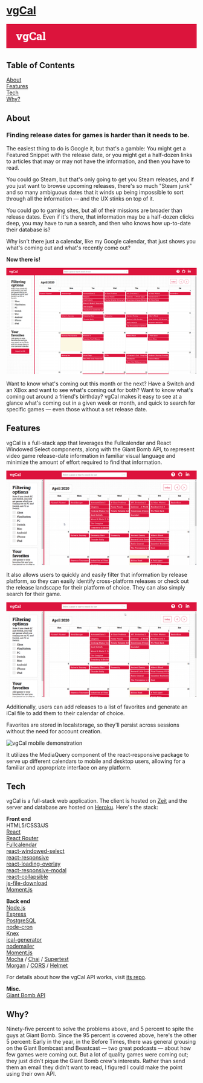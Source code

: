 # [vgCal](https://vgcal.now.sh/)

[![vgCal home](https://github.com/bradbautista/vgcal-client/blob/master/images/logotype-stripe.png)](https://vgcal.now.sh/)

## Table of Contents
[About](#about)
<br>
[Features](#features)
<br>
[Tech](#tech)
<br>
[Why?](#why)
 

<a name="about"></a>
## About

### Finding release dates for games is harder than it needs to be.

The easiest thing to do is Google it, but that's a gamble: You might get a Featured Snippet with the release date, or you might get a half-dozen links to articles that may or may not have the information, and then you have to read.

You could go Steam, but that's only going to get you Steam releases, and if you just want to browse upcoming releases, there's so much "Steam junk" and so many ambiguous dates that it winds up being impossible to sort through all the information — and the UX stinks on top of it.

You could go to gaming sites, but all of their missions are broader than release dates. Even if it's there, that information may be a half-dozen clicks deep, you may have to run a search, and then who knows how up-to-date their database is?

Why isn't there just a calendar, like my Google calendar, that just shows you what's coming out and what's recently come out?

**Now there is!**

![vgCal desktop view](https://github.com/bradbautista/vgcal-client/blob/master/images/desktop-fullscreen.png)

Want to know what's coming out this month or the next? Have a Switch and an XBox and want to see what's coming out for both? Want to know what's coming out around a friend's birthday? vgCal makes it easy to see at a glance what's coming out in a given week or month, and quick to search for specific games — even those without a set release date.

<a name="features"></a>
## Features

vgCal is a full-stack app that leverages the Fullcalendar and React Windowed Select components, along with the Giant Bomb API, to represent video game release-date information in familiar visual language and minimize the amount of effort required to find that information.

![vgCal filtering demonstration](https://github.com/bradbautista/vgcal-client/blob/master/images/vgcal-filtering.gif)

It also allows users to quickly and easily filter that information by release platform, so they can easily identify cross-platform releases or check out the release landscape for their platform of choice. They can also simply search for their game.

![vgCal searching and favoriting demonstration](https://github.com/bradbautista/vgcal-client/blob/master/images/vgcal-select-favorite.gif)

Additionally, users can add releases to a list of favorites and generate an iCal file to add them to their calendar of choice.

Favorites are stored in localstorage, so they'll persist across sessions without the need for account creation.

![vgCal mobile demonstration](https://github.com/bradbautista/vgcal-client/blob/master/images/vgcal-mobile.gif)

It utilizes the MediaQuery component of the react-responsive package to serve up different calendars to mobile and desktop users, allowing for a familiar and appropriate interface on any platform.

<a name="tech"></a>
## Tech

vgCal is a full-stack web application. The client is hosted on [Zeit](https://zeit.co/home) and the server and database are hosted on [Heroku](https://www.heroku.com). Here's the stack:

**Front end**
<br>
HTML5/CSS3/JS
<br>
[React](https://reactjs.org/)
<br>
[React Router](https://reacttraining.com/react-router/)
<br>
[Fullcalendar](https://fullcalendar.io/)
<br>
[react-windowed-select](https://www.npmjs.com/package/react-windowed-select)
<br>
[react-responsive](https://www.npmjs.com/package/react-responsive)
<br>
[react-loading-overlay](https://www.npmjs.com/package/react-loading-overlay)
<br>
[react-responsive-modal](https://www.npmjs.com/package/react-responsive-modal)
<br>
[react-collapsible](https://www.npmjs.com/package/react-collapsible)
<br>
[js-file-download](https://www.npmjs.com/package/js-file-download)
<br>
[Moment.js](https://momentjs.com/)


**Back end**
<br>
[Node.js](https://nodejs.org/en/)
<br>
[Express](https://expressjs.com/)
<br>
[PostgreSQL](https://www.postgresql.org/)
<br>
[node-cron](https://github.com/node-cron/node-cron)
<br>
[Knex](https://knexjs.org/)
<br>
[ical-generator](https://www.npmjs.com/package/ical-generator)
<br>
[nodemailer](https://nodemailer.com/about/)
<br>
[Moment.js](https://momentjs.com/)
<br>
[Mocha](https://mochajs.org/) / [Chai](https://www.chaijs.com/) / [Supertest](https://github.com/visionmedia/supertest)
<br>
[Morgan](https://github.com/expressjs/morgan) / [CORS](https://github.com/expressjs/cors) / [Helmet](https://github.com/helmetjs/helmet)

For details about how the vgCal API works, visit [its repo](https://github.com/bradbautista/vgcal-server).

**Misc.**
<br>
[Giant Bomb API](https://www.giantbomb.com/api/)


<a name="why"></a>
## Why?

Ninety-five percent to solve the problems above, and 5 percent to spite the guys at Giant Bomb. Since the 95 percent is covered above, here's the other 5 percent: Early in the year, in the Before Times, there was general grousing on the Giant Bombcast and Beastcast — two great podcasts — about how few games were coming out. But a lot of quality games were coming out; they just didn't pique the Giant Bomb crew's interests. Rather than send them an email they didn't want to read, I figured I could make the point using their own API.
